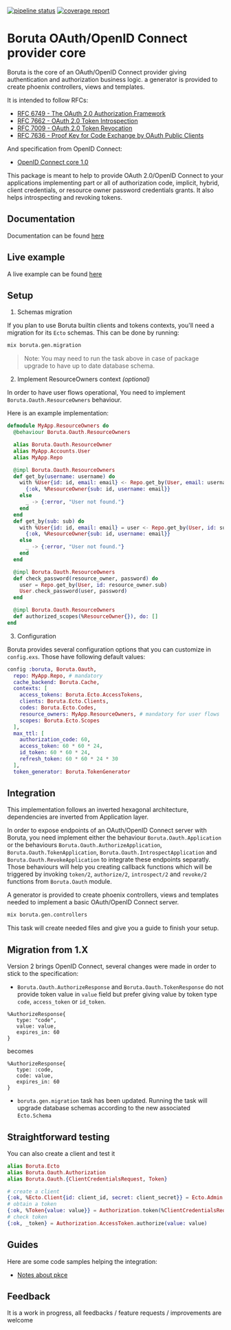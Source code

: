 [![pipeline status](https://gitlab.com/patatoid/boruta_auth/badges/master/pipeline.svg)](https://gitlab.com/patatoid/boruta_auth/-/commits/master)
[![coverage report](https://gitlab.com/patatoid/boruta_auth/badges/master/coverage.svg)](https://gitlab.com/patatoid/boruta_auth/-/commits/master)

# Boruta OAuth/OpenID Connect provider core
Boruta is the core of an OAuth/OpenID Connect provider giving authentication and authorization business logic. a generator is provided to create phoenix controllers, views and templates.

It is intended to follow RFCs:
- [RFC 6749 - The OAuth 2.0 Authorization Framework](https://tools.ietf.org/html/rfc6749)
- [RFC 7662 - OAuth 2.0 Token Introspection](https://tools.ietf.org/html/rfc7662)
- [RFC 7009 - OAuth 2.0 Token Revocation](https://tools.ietf.org/html/rfc7009)
- [RFC 7636 - Proof Key for Code Exchange by OAuth Public Clients](https://tools.ietf.org/html/rfc7636)

And specification from OpenID Connect:
- [OpenID Connect core 1.0](https://openid.net/specs/openid-connect-core-1_0.html)


This package is meant to help to provide OAuth 2.0/OpenID Connect to your applications implementing part or all of authorization code, implicit, hybrid, client credentials, or resource owner password credentials grants. It also helps introspecting and revoking tokens.

## Documentation
Documentation can be found [here](https://patatoid.gitlab.io/boruta_auth/readme.html)

## Live example
A live example can be found [here](http://oauth.boruta.patatoid.fr/)

## Setup
1. Schemas migration

If you plan to use Boruta builtin clients and tokens contexts, you'll need a migration for its `Ecto` schemas. This can be done by running:
```sh
mix boruta.gen.migration
```
> Note: You may need to run the task above in case of package upgrade to have up to date database schema.

2. Implement ResourceOwners context _(optional)_

In order to have user flows operational, You need to implement `Boruta.Oauth.ResourceOwners` behaviour.

Here is an example implementation:
```elixir
defmodule MyApp.ResourceOwners do
  @behaviour Boruta.Oauth.ResourceOwners

  alias Boruta.Oauth.ResourceOwner
  alias MyApp.Accounts.User
  alias MyApp.Repo

  @impl Boruta.Oauth.ResourceOwners
  def get_by(username: username) do
    with %User{id: id, email: email} <- Repo.get_by(User, email: username) do
      {:ok, %ResourceOwner{sub: id, username: email}}
    else
      _ -> {:error, "User not found."}
    end
  end
  def get_by(sub: sub) do
    with %User{id: id, email: email} = user <- Repo.get_by(User, id: sub) do
      {:ok, %ResourceOwner{sub: id, username: email}}
    else
      _ -> {:error, "User not found."}
    end
  end

  @impl Boruta.Oauth.ResourceOwners
  def check_password(resource_owner, password) do
    user = Repo.get_by(User, id: resource_owner.sub)
    User.check_password(user, password)
  end

  @impl Boruta.Oauth.ResourceOwners
  def authorized_scopes(%ResourceOwner{}), do: []
end
```

3. Configuration

Boruta provides several configuration options that you can customize in `config.exs`. Those have following default values:
```elixir
config :boruta, Boruta.Oauth,
  repo: MyApp.Repo, # mandatory
  cache_backend: Boruta.Cache,
  contexts: [
    access_tokens: Boruta.Ecto.AccessTokens,
    clients: Boruta.Ecto.Clients,
    codes: Boruta.Ecto.Codes,
    resource_owners: MyApp.ResourceOwners, # mandatory for user flows
    scopes: Boruta.Ecto.Scopes
  ],
  max_ttl: [
    authorization_code: 60,
    access_token: 60 * 60 * 24,
    id_token: 60 * 60 * 24,
    refresh_token: 60 * 60 * 24 * 30
  ],
  token_generator: Boruta.TokenGenerator
```

## Integration
This implementation follows an inverted hexagonal architecture, dependencies are inverted from Application layer.

In order to expose endpoints of an OAuth/OpenID Connect server with Boruta, you need implement either the behaviour `Boruta.Oauth.Application` or the behaviours `Boruta.Oauth.AuthorizeApplication`, `Boruta.Oauth.TokenApplication`, `Boruta.Oauth.IntrospectApplication` and `Boruta.Oauth.RevokeApplication` to integrate these endpoints separatly. Those behaviours will help you creating callback functions which will be triggered by invoking `token/2`, `authorize/2`, `introspect/2` and `revoke/2` functions from `Boruta.Oauth` module.

A generator is provided to create phoenix controllers, views and templates needed to implement a basic OAuth/OpenID Connect server.

```sh
mix boruta.gen.controllers
```

This task will create needed files and give you a guide to finish your setup.

## Migration from 1.X
Version 2 brings OpenID Connect, several changes were made in order to stick to the specification:
- `Boruta.Oauth.AuthorizeResponse` and `Boruta.Oauth.TokenResponse` do not provide token value in `value` field but prefer giving value by token type `code`, `access_token` or `id_token`.
```
%AuthorizeResponse{
   type: "code",
   value: value,
   expires_in: 60
}
```
becomes
```
%AuthorizeResponse{
   type: :code,
   code: value,
   expires_in: 60
}
```
- `boruta.gen.migration` task has been updated. Running the task will upgrade database schemas according to the new associated `Ecto.Schema`

## Straightforward testing
You can also create a client and test it
```elixir
alias Boruta.Ecto
alias Boruta.Oauth.Authorization
alias Boruta.Oauth.{ClientCredentialsRequest, Token}

# create a client
{:ok, %Ecto.Client{id: client_id, secret: client_secret}} = Ecto.Admin.create_client(%{})
# obtain a token
{:ok, %Token{value: value}} = Authorization.token(%ClientCredentialsRequest{client_id: client_id, client_secret: client_secret})
# check token
{:ok, _token} = Authorization.AccessToken.authorize(value: value)
```

## Guides

Here are some code samples helping the integration:
- [Notes about pkce](pkce.md)


## Feedback
It is a work in progress, all feedbacks / feature requests / improvements are welcome
